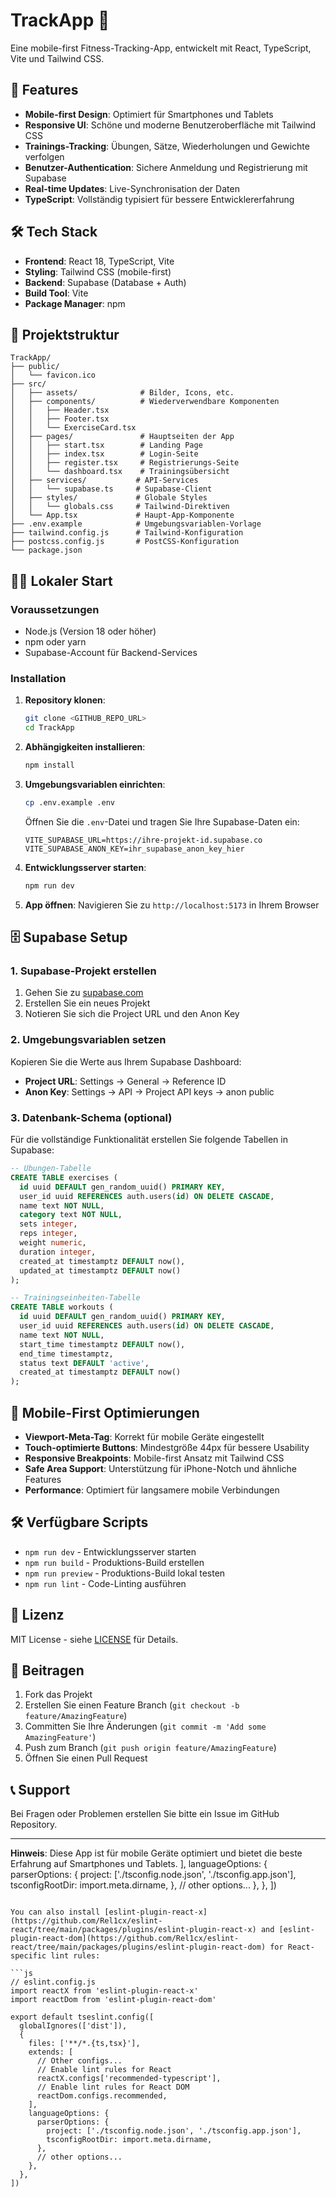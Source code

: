 # TrackApp 💪

Eine mobile-first Fitness-Tracking-App, entwickelt mit React, TypeScript, Vite und Tailwind CSS.

## 🚀 Features

- **Mobile-first Design**: Optimiert für Smartphones und Tablets
- **Responsive UI**: Schöne und moderne Benutzeroberfläche mit Tailwind CSS
- **Trainings-Tracking**: Übungen, Sätze, Wiederholungen und Gewichte verfolgen
- **Benutzer-Authentication**: Sichere Anmeldung und Registrierung mit Supabase
- **Real-time Updates**: Live-Synchronisation der Daten
- **TypeScript**: Vollständig typisiert für bessere Entwicklererfahrung

## 🛠 Tech Stack

- **Frontend**: React 18, TypeScript, Vite
- **Styling**: Tailwind CSS (mobile-first)
- **Backend**: Supabase (Database + Auth)
- **Build Tool**: Vite
- **Package Manager**: npm

## 📱 Projektstruktur

```
TrackApp/
├── public/
│   └── favicon.ico
├── src/
│   ├── assets/              # Bilder, Icons, etc.
│   ├── components/          # Wiederverwendbare Komponenten
│   │   ├── Header.tsx
│   │   ├── Footer.tsx
│   │   └── ExerciseCard.tsx
│   ├── pages/               # Hauptseiten der App
│   │   ├── start.tsx        # Landing Page
│   │   ├── index.tsx        # Login-Seite
│   │   ├── register.tsx     # Registrierungs-Seite
│   │   └── dashboard.tsx    # Trainingsübersicht
│   ├── services/           # API-Services
│   │   └── supabase.ts     # Supabase-Client
│   ├── styles/             # Globale Styles
│   │   └── globals.css     # Tailwind-Direktiven
│   └── App.tsx             # Haupt-App-Komponente
├── .env.example            # Umgebungsvariablen-Vorlage
├── tailwind.config.js      # Tailwind-Konfiguration
├── postcss.config.js       # PostCSS-Konfiguration
└── package.json
```

## 🏃‍♂️ Lokaler Start

### Voraussetzungen

- Node.js (Version 18 oder höher)
- npm oder yarn
- Supabase-Account für Backend-Services

### Installation

1. **Repository klonen**:
   ```bash
   git clone <GITHUB_REPO_URL>
   cd TrackApp
   ```

2. **Abhängigkeiten installieren**:
   ```bash
   npm install
   ```

3. **Umgebungsvariablen einrichten**:
   ```bash
   cp .env.example .env
   ```
   
   Öffnen Sie die `.env`-Datei und tragen Sie Ihre Supabase-Daten ein:
   ```env
   VITE_SUPABASE_URL=https://ihre-projekt-id.supabase.co
   VITE_SUPABASE_ANON_KEY=ihr_supabase_anon_key_hier
   ```

4. **Entwicklungsserver starten**:
   ```bash
   npm run dev
   ```

5. **App öffnen**: 
   Navigieren Sie zu `http://localhost:5173` in Ihrem Browser

## 🗄️ Supabase Setup

### 1. Supabase-Projekt erstellen

1. Gehen Sie zu [supabase.com](https://supabase.com)
2. Erstellen Sie ein neues Projekt
3. Notieren Sie sich die Project URL und den Anon Key

### 2. Umgebungsvariablen setzen

Kopieren Sie die Werte aus Ihrem Supabase Dashboard:

- **Project URL**: Settings → General → Reference ID
- **Anon Key**: Settings → API → Project API keys → anon public

### 3. Datenbank-Schema (optional)

Für die vollständige Funktionalität erstellen Sie folgende Tabellen in Supabase:

```sql
-- Übungen-Tabelle
CREATE TABLE exercises (
  id uuid DEFAULT gen_random_uuid() PRIMARY KEY,
  user_id uuid REFERENCES auth.users(id) ON DELETE CASCADE,
  name text NOT NULL,
  category text NOT NULL,
  sets integer,
  reps integer,
  weight numeric,
  duration integer,
  created_at timestamptz DEFAULT now(),
  updated_at timestamptz DEFAULT now()
);

-- Trainingseinheiten-Tabelle
CREATE TABLE workouts (
  id uuid DEFAULT gen_random_uuid() PRIMARY KEY,
  user_id uuid REFERENCES auth.users(id) ON DELETE CASCADE,
  name text NOT NULL,
  start_time timestamptz DEFAULT now(),
  end_time timestamptz,
  status text DEFAULT 'active',
  created_at timestamptz DEFAULT now()
);
```

## 📱 Mobile-First Optimierungen

- **Viewport-Meta-Tag**: Korrekt für mobile Geräte eingestellt
- **Touch-optimierte Buttons**: Mindestgröße 44px für bessere Usability
- **Responsive Breakpoints**: Mobile-first Ansatz mit Tailwind CSS
- **Safe Area Support**: Unterstützung für iPhone-Notch und ähnliche Features
- **Performance**: Optimiert für langsamere mobile Verbindungen

## 🛠 Verfügbare Scripts

- `npm run dev` - Entwicklungsserver starten
- `npm run build` - Produktions-Build erstellen
- `npm run preview` - Produktions-Build lokal testen
- `npm run lint` - Code-Linting ausführen

## 📝 Lizenz

MIT License - siehe [LICENSE](LICENSE) für Details.

## 🤝 Beitragen

1. Fork das Projekt
2. Erstellen Sie einen Feature Branch (`git checkout -b feature/AmazingFeature`)
3. Committen Sie Ihre Änderungen (`git commit -m 'Add some AmazingFeature'`)
4. Push zum Branch (`git push origin feature/AmazingFeature`)
5. Öffnen Sie einen Pull Request

## 📞 Support

Bei Fragen oder Problemen erstellen Sie bitte ein Issue im GitHub Repository.

---

**Hinweis**: Diese App ist für mobile Geräte optimiert und bietet die beste Erfahrung auf Smartphones und Tablets.
    ],
    languageOptions: {
      parserOptions: {
        project: ['./tsconfig.node.json', './tsconfig.app.json'],
        tsconfigRootDir: import.meta.dirname,
      },
      // other options...
    },
  },
])
```

You can also install [eslint-plugin-react-x](https://github.com/Rel1cx/eslint-react/tree/main/packages/plugins/eslint-plugin-react-x) and [eslint-plugin-react-dom](https://github.com/Rel1cx/eslint-react/tree/main/packages/plugins/eslint-plugin-react-dom) for React-specific lint rules:

```js
// eslint.config.js
import reactX from 'eslint-plugin-react-x'
import reactDom from 'eslint-plugin-react-dom'

export default tseslint.config([
  globalIgnores(['dist']),
  {
    files: ['**/*.{ts,tsx}'],
    extends: [
      // Other configs...
      // Enable lint rules for React
      reactX.configs['recommended-typescript'],
      // Enable lint rules for React DOM
      reactDom.configs.recommended,
    ],
    languageOptions: {
      parserOptions: {
        project: ['./tsconfig.node.json', './tsconfig.app.json'],
        tsconfigRootDir: import.meta.dirname,
      },
      // other options...
    },
  },
])
```
